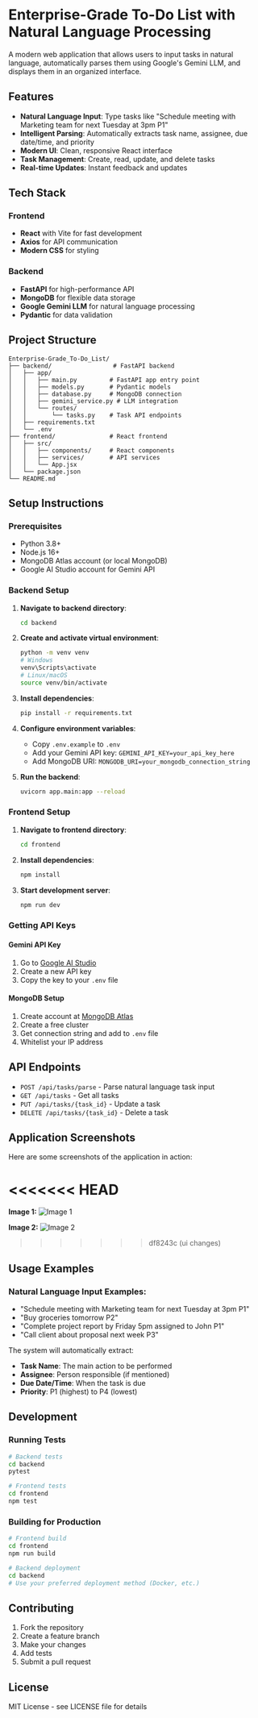 # Enterprise-Grade To-Do List with Natural Language Processing

A modern web application that allows users to input tasks in natural language, automatically parses them using Google's Gemini LLM, and displays them in an organized interface.

## Features

- **Natural Language Input**: Type tasks like "Schedule meeting with Marketing team for next Tuesday at 3pm P1"
- **Intelligent Parsing**: Automatically extracts task name, assignee, due date/time, and priority
- **Modern UI**: Clean, responsive React interface
- **Task Management**: Create, read, update, and delete tasks
- **Real-time Updates**: Instant feedback and updates

## Tech Stack

### Frontend
- **React** with Vite for fast development
- **Axios** for API communication
- **Modern CSS** for styling

### Backend
- **FastAPI** for high-performance API
- **MongoDB** for flexible data storage
- **Google Gemini LLM** for natural language processing
- **Pydantic** for data validation

## Project Structure

```
Enterprise-Grade_To-Do_List/
├── backend/                 # FastAPI backend
│   ├── app/
│   │   ├── main.py         # FastAPI app entry point
│   │   ├── models.py       # Pydantic models
│   │   ├── database.py     # MongoDB connection
│   │   ├── gemini_service.py # LLM integration
│   │   └── routes/
│   │       └── tasks.py    # Task API endpoints
│   ├── requirements.txt
│   └── .env
├── frontend/               # React frontend
│   ├── src/
│   │   ├── components/     # React components
│   │   ├── services/       # API services
│   │   └── App.jsx
│   └── package.json
└── README.md
```

## Setup Instructions

### Prerequisites
- Python 3.8+
- Node.js 16+
- MongoDB Atlas account (or local MongoDB)
- Google AI Studio account for Gemini API

### Backend Setup

1. **Navigate to backend directory**:
   ```bash
   cd backend
   ```

2. **Create and activate virtual environment**:
   ```bash
   python -m venv venv
   # Windows
   venv\Scripts\activate
   # Linux/macOS
   source venv/bin/activate
   ```

3. **Install dependencies**:
   ```bash
   pip install -r requirements.txt
   ```

4. **Configure environment variables**:
   - Copy `.env.example` to `.env`
   - Add your Gemini API key: `GEMINI_API_KEY=your_api_key_here`
   - Add MongoDB URI: `MONGODB_URI=your_mongodb_connection_string`

5. **Run the backend**:
   ```bash
   uvicorn app.main:app --reload
   ```

### Frontend Setup

1. **Navigate to frontend directory**:
   ```bash
   cd frontend
   ```

2. **Install dependencies**:
   ```bash
   npm install
   ```

3. **Start development server**:
   ```bash
   npm run dev
   ```

### Getting API Keys

#### Gemini API Key
1. Go to [Google AI Studio](https://makersuite.google.com/app/apikey)
2. Create a new API key
3. Copy the key to your `.env` file

#### MongoDB Setup
1. Create account at [MongoDB Atlas](https://www.mongodb.com/atlas)
2. Create a free cluster
3. Get connection string and add to `.env` file
4. Whitelist your IP address

## API Endpoints

- `POST /api/tasks/parse` - Parse natural language task input
- `GET /api/tasks` - Get all tasks
- `PUT /api/tasks/{task_id}` - Update a task
- `DELETE /api/tasks/{task_id}` - Delete a task

## Application Screenshots

Here are some screenshots of the application in action:

<<<<<<< HEAD
=======
**Image 1:**
![Image 1](./imgs/image.png)

**Image 2:**
![Image 2](./imgs/image2.png)

>>>>>>> df8243c (ui changes)
## Usage Examples

### Natural Language Input Examples:
- "Schedule meeting with Marketing team for next Tuesday at 3pm P1"
- "Buy groceries tomorrow P2"
- "Complete project report by Friday 5pm assigned to John P1"
- "Call client about proposal next week P3"

The system will automatically extract:
- **Task Name**: The main action to be performed
- **Assignee**: Person responsible (if mentioned)
- **Due Date/Time**: When the task is due
- **Priority**: P1 (highest) to P4 (lowest)

## Development

### Running Tests
```bash
# Backend tests
cd backend
pytest

# Frontend tests
cd frontend
npm test
```

### Building for Production
```bash
# Frontend build
cd frontend
npm run build

# Backend deployment
cd backend
# Use your preferred deployment method (Docker, etc.)
```

## Contributing

1. Fork the repository
2. Create a feature branch
3. Make your changes
4. Add tests
5. Submit a pull request

## License

MIT License - see LICENSE file for details
